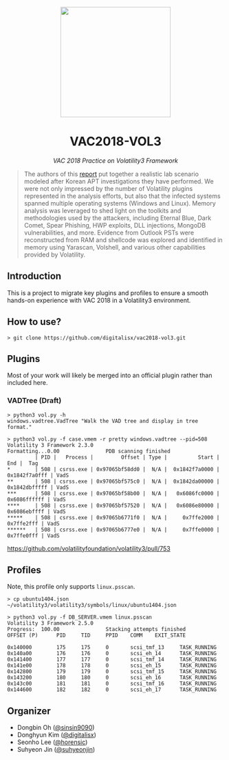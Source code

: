 <p align='center'><img src=https://static.wikia.nocookie.net/eldenring/images/f/f6/ER_Icon_Scroll_Royal_House.png height="256"></p>
<h1 align="center">VAC2018-VOL3</a></h1>
<p align="center">
  <em>VAC 2018 Practice on Volatility3 Framework</em>
</p>

> The authors of this [report](https://volatility-labs.blogspot.com/2018/11/results-from-annual-2018-volatility-contests.html) put together a realistic lab scenario modeled after Korean APT investigations they have performed. We were not only impressed by the number of Volatility plugins represented in the analysis efforts, but also that the infected systems spanned multiple operating systems (Windows and Linux). Memory analysis was leveraged to shed light on the toolkits and methodologies used by the attackers, including Eternal Blue, Dark Comet, Spear Phishing, HWP exploits, DLL injections, MongoDB vulnerabilities, and more. Evidence from Outlook PSTs were reconstructed from RAM and shellcode was explored and identified in memory using Yarascan, Volshell, and various other capabilities provided by Volatility.

## Introduction

This is a project to migrate key plugins and profiles to ensure a smooth hands-on experience with VAC 2018 in a Volatility3 environment.

## How to use?

```shell
> git clone https://github.com/digitalisx/vac2018-vol3.git
```

## Plugins

Most of your work will likely be merged into an official plugin rather than included here.

### VADTree (Draft)

```shell
> python3 vol.py -h
windows.vadtree.VadTree "Walk the VAD tree and display in tree format."
```

```shell
> python3 vol.py -f case.vmem -r pretty windows.vadtree --pid=508 
Volatility 3 Framework 2.3.0
Formatting...0.00               PDB scanning finished                        
         | PID |   Process |         Offset | Type |          Start |            End |  Tag
*        | 508 | csrss.exe | 0x97065bf58dd0 |  N/A |  0x1842f7a0000 |  0x1842f7a0fff | VadS
**       | 508 | csrss.exe | 0x97065bf575c0 |  N/A |  0x1842da00000 |  0x1842dbfffff | VadS
***      | 508 | csrss.exe | 0x97065bf58b00 |  N/A |   0x6086fc0000 |   0x6086ffffff | VadS
****     | 508 | csrss.exe | 0x97065bf57520 |  N/A |   0x6086e80000 |   0x6086ebffff | VadS
*****    | 508 | csrss.exe | 0x97065b6771f0 |  N/A |     0x7ffe2000 |     0x7ffe2fff | VadS
******   | 508 | csrss.exe | 0x97065b6777e0 |  N/A |     0x7ffe0000 |     0x7ffe0fff | VadS
```

https://github.com/volatilityfoundation/volatility3/pull/753

## Profiles

Note, this profile only supports `linux.psscan`.

```shell
> cp ubuntu1404.json ~/volatility3/volatility3/symbols/linux/ubuntu1404.json
```

```shell
> python3 vol.py -f DB_SERVER.vmem linux.psscan
Volatility 3 Framework 2.5.0   
Progress:  100.00               Stacking attempts finished                 
OFFSET (P)      PID     TID     PPID    COMM    EXIT_STATE

0x140000        175     175     0       scsi_tmf_13     TASK_RUNNING
0x140a00        176     176     0       scsi_eh_14      TASK_RUNNING
0x141400        177     177     0       scsi_tmf_14     TASK_RUNNING
0x141e00        178     178     0       scsi_eh_15      TASK_RUNNING
0x142800        179     179     0       scsi_tmf_15     TASK_RUNNING
0x143200        180     180     0       scsi_eh_16      TASK_RUNNING
0x143c00        181     181     0       scsi_tmf_16     TASK_RUNNING
0x144600        182     182     0       scsi_eh_17      TASK_RUNNING
```

## Organizer
- Dongbin Oh ([@sinsin9090](https://github.com/sinsin9090))
- Donghyun Kim ([@digitalisx](https://github.com/digitalisx))
- Seonho Lee ([@horensic](https://github.com/horensic))
- Suhyeon Jin ([@suhyeonjin](https://github.com/suhyeonjin))
